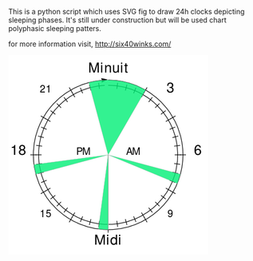This is a python script which uses SVG fig to draw 24h clocks depicting sleeping phases.
It's still under construction but will be used chart polyphasic sleeping patters.

for more information visit,
http://six40winks.com/

![example1](https://github.com/alphydan/SVG-sleep-clock/raw/master/everyman3.png)